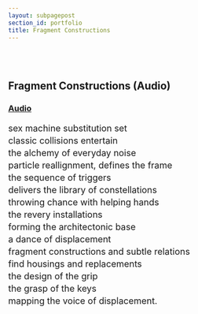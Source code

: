 ```yaml
---
layout: subpagepost
section_id: portfolio
title: Fragment Constructions
---
```

<br>
<div class="full">
    <div class="row">
         <div class="large-12 large-centered columns">
        </div>
    </div>
<br>
<div class="Text_works">
<div class="Text_title_works">
<h2>Fragment Constructions (Audio)</h2>
<a href="https://drive.google.com/file/d/18rZfcEpCo0Etl7CIPgaPbREiKHdvEFkI/view?usp=sharing"><h3>Audio</h3></a>
</div>
<p style="line-height:25px; font-size: 18px">
sex machine substitution set<br>
classic collisions entertain<br>
the alchemy of everyday noise<br>
particle reallignment, defines the frame<br>
the sequence of triggers<br>
delivers the library of constellations<br>
throwing chance with helping hands<br>
the revery installations<br>
forming the architectonic base<br>
a dance of displacement<br>
fragment constructions and subtle relations<br>
find housings and replacements<br>
the design of the grip<br>
the grasp of the keys<br>
mapping the voice of displacement.<br>
</p>
</div>
</div>
<br>